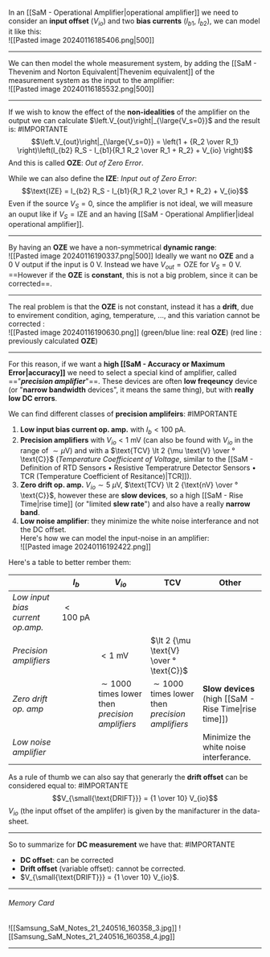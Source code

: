 In an [[SaM - Operational Amplifier|operational amplifier]] we need to consider an **input offset** $\left(V_{io}\right)$ and two **bias currents** $\left(I_{b1},\ I_{b2}\right)$, we can model it like this:<br>![[Pasted image 20240116185406.png|500]]

---
We can then model the whole measurement system, by adding the [[SaM - Thevenim and Norton Equivalent|Thevenim equivalent]] of the measurement system as the input to the amplifier:<br>![[Pasted image 20240116185532.png|500]]

---
If we wish to know the effect of the **non-idealities** of the amplifier on the output we can calculate $\left.V_{out}\right|_{\large{V_s=0}}$ and the result is: #IMPORTANTE $$\left.V_{out}\right|_{\large{V_s=0}} = \left(1 + {R_2 \over R_1} \right)\left(I_{b2} R_S - I_{b1}{R_1 R_2 \over R_1 + R_2} + V_{io} \right)$$And this is called **OZE**: *Out of Zero Error*.

While we can also define the **IZE**: *Input out of Zero Error*:$$\text{IZE} = I_{b2} R_S - I_{b1}{R_1 R_2 \over R_1 + R_2} + V_{io}$$Even if the source $V_S = 0$, since the amplifier is not ideal, we will measure an ouput like if $V_S = \text{IZE}$ and an having [[SaM - Operational Amplifier|ideal operational amplifier]].

---
By having an **OZE** we have a non-symmetrical **dynamic range**:<br>![[Pasted image 20240116190337.png|500]]
Ideally we want no **OZE** and a $0 \ \text{V}$ output if the input is $0 \ \text{V}$.
Instead we have $V_{out} = \text{OZE}$ for $V_S = 0 \ \text{V}$.
==However if the **OZE** is **constant**, this is not a big problem, since it can be corrected==.

---
The real problem is that the **OZE** is not constant, instead it has a **drift**, due to envirement condition, aging, temperature, ..., and this variation cannot be corrected :<br>![[Pasted image 20240116190630.png]]
(green/blue line: real **OZE**)
(red line : previously calculated **OZE**)

---
For this reason, if we want a **high [[SaM - Accuracy or Maximum Error|accuracy]]** we need to select a special kind of amplifier, called =="***precision amplifier***"==.
These devices are often **low freqeuncy** device (or "**narrow bandwidth** devices", it means the same thing), but with **really low DC errors**.

We can find different classes of **precision amplifeirs**: #IMPORTANTE 
1. **Low input bias current op. amp.** with $I_{b} \lt 100 \ \text{pA}$.
2. **Precision amplifiers** with $V_{io} \lt  1 \ \text{mV}$ (can also be found with $V_{io}$ in the range of $\sim \mu \text{V}$) and with a $\text{TCV} \lt 2 {\mu \text{V} \over ° \text{C}}$ (*Temperature Coefficicent of Voltage*, similar to the [[SaM - Definition of RTD Sensors • Resistive Temperatrure Detector Sensors • TCR (Temperature Coefficient of Resitance)|TCR]]).
3. **Zero drift op. amp.** $V_{io} \sim  5 \ \mu\text{V}$, $\text{TCV} \lt 2 {\text{nV} \over ° \text{C}}$, however these are **slow devices**, so a high [[SaM - Rise Time|rise time]] (or "limited **slew rate**") and also have a really **narrow band**.
4. **Low noise amplifier**: they minimize the white noise interferance and not the DC offset.<br>Here's how we can model the input-noise in an amplifier:<br>![[Pasted image 20240116192422.png]]

Here's a table to better rember them:

|                                  | $I_b$             | $V_{io}$                                            | **TCV**                                             | Other                                                  |
| -------------------------------- | ----------------- | --------------------------------------------------- | --------------------------------------------------- | ------------------------------------------------------ |
| *Low input bias current op.amp.* | $<100\ \text{pA}$ |                                                     |                                                     |                                                        |
| *Precision amplifiers*           |                   | $< 1 \ \text{mV}$                                   | $\lt 2 {\mu \text{V} \over ° \text{C}}$             |                                                        |
| *Zero drift op. amp*             |                   | $\sim 1000$ times lower then *precision amplifiers* | $\sim 1000$ times lower then *precision amplifiers* | **Slow devices** (high [[SaM - Rise Time\|rise time]]) |
| *Low noise amplifier*            |                   |                                                     |                                                     | Minimize the white noise interferance.                 |

As a rule of thumb we can also say that generarly the **drift offset** can be considered equal to:  #IMPORTANTE $$V_{\small{\text{DRIFT}}} = {1 \over 10} V_{io}$$$V_{io}$ (the input offset of the amplifer) is given by the manifacturer in the data-sheet.

---
So to summarize for **DC measurement** we have that: #IMPORTANTE 
- **DC offset**: can be corrected
- **Drift offset** (variable offset): cannot be corrected.
- $V_{\small{\text{DRIFT}}} = {1 \over 10} V_{io}$.

---
###### Memory Card
![[Samsung_SaM_Notes_21_240516_160358_3.jpg]]
![[Samsung_SaM_Notes_21_240516_160358_4.jpg]]

---